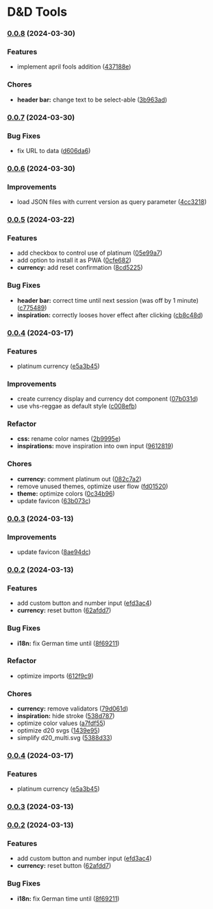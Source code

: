 # D&D Tools
### [0.0.8](https://github.com/MunkiWinchester/dnd-tools/compare/v0.0.7...v0.0.8) (2024-03-30)


### Features

* implement april fools addition ([437188e](https://github.com/MunkiWinchester/dnd-tools/commit/437188e068ea5c552eff3d79dd83694249f51384))


### Chores

* **header bar:** change text to be select-able ([3b963ad](https://github.com/MunkiWinchester/dnd-tools/commit/3b963adf4d57437dd0ccff1dfaf0f5729ac37087))

### [0.0.7](https://github.com/MunkiWinchester/dnd-tools/compare/v0.0.6...v0.0.7) (2024-03-30)


### Bug Fixes

* fix URL to data ([d606da6](https://github.com/MunkiWinchester/dnd-tools/commit/d606da66adc3ecc8438ecbbbad370169d091b5bd))

### [0.0.6](https://github.com/MunkiWinchester/dnd-tools/compare/v0.0.5...v0.0.6) (2024-03-30)


### Improvements

* load JSON files with current version as query parameter ([4cc3218](https://github.com/MunkiWinchester/dnd-tools/commit/4cc3218b0a963a3d0f6636663f423a5c1b569ede))

### [0.0.5](https://github.com/MunkiWinchester/dnd-tools/compare/v0.0.4...v0.0.5) (2024-03-22)


### Features

* add checkbox to control use of platinum ([05e99a7](https://github.com/MunkiWinchester/dnd-tools/commit/05e99a7f0a08e687ef2fd4aeb12f9a52808dc873))
* add option to install it as PWA ([0cfe682](https://github.com/MunkiWinchester/dnd-tools/commit/0cfe682c5a7040480fecb8d92dccc28d4f577e11))
* **currency:** add reset confirmation ([8cd5225](https://github.com/MunkiWinchester/dnd-tools/commit/8cd52252d7b6df31bc488bc848c557fe01eb2bf7))


### Bug Fixes

* **header bar:** correct time until next session (was off by 1 minute) ([c775489](https://github.com/MunkiWinchester/dnd-tools/commit/c775489114a16e7d3ddfe9af045a4a1e6fc71759))
* **inspiration:** correctly looses hover effect after clicking ([cb8c48d](https://github.com/MunkiWinchester/dnd-tools/commit/cb8c48dcb7be9ea9dcc395289cfa8f7d91ca3169))

### [0.0.4](https://github.com/MunkiWinchester/dnd-tools/compare/v0.0.3...v0.0.4) (2024-03-17)

### Features

* platinum currency ([e5a3b45](https://github.com/MunkiWinchester/dnd-tools/commit/e5a3b45b237dbb42e3303e6b343bb981a8a7a42c))

### Improvements

* create currency display and currency dot component ([07b031d](https://github.com/MunkiWinchester/dnd-tools/commit/07b031d1b4916a20ac76ff5670b606fbb2081393))
* use vhs-reggae as default style ([c008efb](https://github.com/MunkiWinchester/dnd-tools/commit/c008efb6a960bea37f2dd97815be2ccda508b06c))

### Refactor

* **css:** rename color names ([2b9995e](https://github.com/MunkiWinchester/dnd-tools/commit/2b9995e724fd5f078b8be4bcc1b8ed59657b8399))
* **inspirations:** move inspiration into own input ([9612819](https://github.com/MunkiWinchester/dnd-tools/commit/9612819b0c94277097bbcedda1ccaf8b49494d18))

### Chores

* **currency:** comment platinum out ([082c7a2](https://github.com/MunkiWinchester/dnd-tools/commit/082c7a27f88ceea77fcc783fb56443bd1b9cd34b))
* remove unused themes, optimize user flow ([fd01520](https://github.com/MunkiWinchester/dnd-tools/commit/fd0152047125764dd8e3b6ca4c009e8c549e59eb))
* **theme:** optimize colors ([0c34b96](https://github.com/MunkiWinchester/dnd-tools/commit/0c34b963233192f1b0d3b747137393da30fd022a))
* update favicon ([63b073c](https://github.com/MunkiWinchester/dnd-tools/commit/63b073c3e64f4114b1b2695c320c084966689248))

### [0.0.3](https://github.com/MunkiWinchester/dnd-tools/compare/v0.0.2...v0.0.3) (2024-03-13)

### Improvements

* update favicon ([8ae94dc](https://github.com/MunkiWinchester/dnd-tools/commit/8ae94dc23ea6e2bd4507e4dda8c3823f7ff9a0bc))

### [0.0.2](https://github.com/MunkiWinchester/dnd-tools/compare/v0.0.1...v0.0.2) (2024-03-13)

### Features

* add custom button and number input ([efd3ac4](https://github.com/MunkiWinchester/dnd-tools/commit/efd3ac4607b030c1eb10db69dfe5dde179b4254a))
* **currency:** reset button ([62afdd7](https://github.com/MunkiWinchester/dnd-tools/commit/62afdd71088a914402856e025450d1fb55cbe7f0))

### Bug Fixes

* **i18n:** fix German time until ([8f69211](https://github.com/MunkiWinchester/dnd-tools/commit/8f6921196c412304745163435411f78157502b7e))

### Refactor

* optimize imports ([612f9c9](https://github.com/MunkiWinchester/dnd-tools/commit/612f9c90a17a34a7fbb2e1a3c7bcc2f20042b569))

### Chores

* **currency:** remove validators ([79d061d](https://github.com/MunkiWinchester/dnd-tools/commit/79d061da89eb682be527662a22ff95fad9c0f36f))
* **inspiration:** hide stroke ([538d787](https://github.com/MunkiWinchester/dnd-tools/commit/538d7871b6f16806c0e2c97f6ad5e75cbf503d13))
* optimize color values ([a7fdf55](https://github.com/MunkiWinchester/dnd-tools/commit/a7fdf55e3600bb2f1e5727167becd1584deb0e5c))
* optimize d20 svgs ([1439e95](https://github.com/MunkiWinchester/dnd-tools/commit/1439e9555b2db1a1ef60bf346d1e4455d0e23edd))
* simplify d20_multi.svg ([5388d33](https://github.com/MunkiWinchester/dnd-tools/commit/5388d33cbc6ca6df21eee6f07326b094114f1068))

### [0.0.4](https://github.com/MunkiWinchester/dnd-tools/compare/v0.0.3...v0.0.4) (2024-03-17)

### Features

* platinum currency ([e5a3b45](https://github.com/MunkiWinchester/dnd-tools/commit/e5a3b45b237dbb42e3303e6b343bb981a8a7a42c))

### [0.0.3](https://github.com/MunkiWinchester/dnd-tools/compare/v0.0.2...v0.0.3) (2024-03-13)

### [0.0.2](https://github.com/MunkiWinchester/dnd-tools/compare/v0.0.1...v0.0.2) (2024-03-13)

### Features

* add custom button and number input ([efd3ac4](https://github.com/MunkiWinchester/dnd-tools/commit/efd3ac4607b030c1eb10db69dfe5dde179b4254a))
* **currency:** reset button ([62afdd7](https://github.com/MunkiWinchester/dnd-tools/commit/62afdd71088a914402856e025450d1fb55cbe7f0))

### Bug Fixes

* **i18n:** fix German time until ([8f69211](https://github.com/MunkiWinchester/dnd-tools/commit/8f6921196c412304745163435411f78157502b7e))
